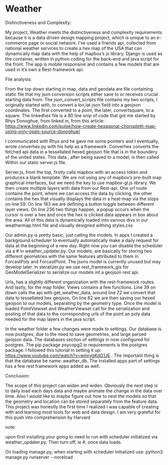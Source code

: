# Weather

Distinctiveness and Complexity:

My project, Weather meets the distinctiveness and complexity requirements because it is a data driven design mapping project, which is unique to an e-commerce page or social network. I’ve used a friends api, collected from national weather services to create a hex map of the USA that can dynamically map data with the help of mapbox’s js library. Django is used as the container, written in python coding for the back-end and java script for the front. The app is mobile responsive and contains a few models that are used in it’s own a Rest-framework api. 

File analysis: 

From the top down starting in map, data and geodata are file containing static file that my json conversion scripts either save to or receives crucial starting data from. The json_convert_scripts file contains my two scripts, I originally started with, to convert a lon,lat json field into a geojson coordinates. The first converted to a point, the later, convertsquare, to a square. The linkedhex file is  a 80 line snip of code that got me started by Rhys Donoghue, from linked in, from this article: https://www.linkedin.com/pulse/how-create-hexagonal-choropleth-map-using-only-open-source-donoghue/ 

I communicated with Rhys and he gave me some pointers and I eventually, wrote converhex.py with his help as a framework. Converhex converts the fetched api data in a tessellated hexed geojson file that is in the boundery of the united states. This data , after being saved to a model, is then called Within our static server.js file.

Server.js, from the top, firstly calls mapbox with an access token and produces a blank template. We are not using any of mapbox’s pre-built map graphical interfaces, but we need the key to use mapbox-gl.js library. We then create multiple layers with data from our Rest-api. One url route contains the point, where we can access the data by clicking, the other contains the hex that visually displays the data in a heat-map via the stops on line 59. On line 183 we are defining a button toggle between different layer views. On line 236 two things happen, a popup occurs when the cursor is over a hex and once the hex is clicked data appears in box about the area. All of this data is dynamically loaded into various divs in our weathermap.html file and visually designed withing styles.css

Our admin.py is pretty basic, just calling the models. In apps I created a background scheduler to eventually automatically make a daily request for data at the beginning of a new day. Right now you can disable the scheduler via a # in weather_updater.py. Our models, are basically for storing two different geometries with the same features attributed to them in ForcastPoly and ForcastPoint. The jsons model is currently unused but may develop later. In steralizer.py we use rest_framework_gis for GeoModelSerializer to serialize our models int a geojson rest api.

Urls, has a slightly different organization with the rest-framework routes. And lastly, for the map folder, Views contains a few functions. Line 39 on down calls the api with get_weather_data, around line 72 we convert that data to tessellated hex geojson. On line 82 we are then saving our hexed geojson to our models, separating by the geometry type. Once the model is loaded PointViewset and WeatherViewset call for the serialization and posting of that data to the corresponding urls of the point an poly data needed for the map layers in the java script. 

In the weather folder a few changes were made to settings. Our database is now postgres, due to the need to save geometries, and large parsed geojson data. The databases section of settings in now configured for postgres. The pip package psycopg2 in requirements is the postgres package. I followed this tutorial in setting it up: https://www.youtube.com/watch?v=wmrygKdG1JE . The important thing is that the database be name: weather_db. The installed apps part of settings has a few rest framework apps added as well.

Conclusion:

The scope of this project can widen and widen. Obviously the next step is to daily load each days data and maybe animate the change in the data over time. Also I would like to maybe figure out how to nest the models so that the geometry and location can be stored separately from the feature data. This project was honestly the first time I realized I was capable of creating with and learning most tools for web and data design. I am very grateful for this push into comprehension by Harvard

note:

upon first installing your going to need to run with scheduler initialized via weather_updater.py. Then turn off, ie #,  once data loads.

On loading manage.py, when starting with scheduler initialized use:
python3 manage.py runserver --noreload

